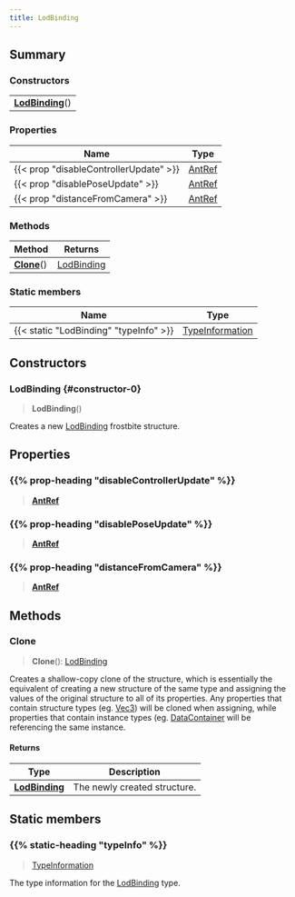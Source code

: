 ```yaml
---
title: LodBinding
---
```



## Summary
### Constructors
| |
| ----------- |
| **[LodBinding](#constructor-0)**() |

### Properties
| Name | Type |
| ---- | ---- |
| {{< prop "disableControllerUpdate" >}} | [AntRef](/vext/ref/fb/antref) |
| {{< prop "disablePoseUpdate" >}} | [AntRef](/vext/ref/fb/antref) |
| {{< prop "distanceFromCamera" >}} | [AntRef](/vext/ref/fb/antref) |

### Methods
| Method | Returns |
| ------ | ---- |
| **[Clone](#clone)**() | [LodBinding](/vext/ref/fb/lodbinding) |

### Static members
| Name | Type |
| ---- | ---- |
| {{< static "LodBinding" "typeInfo" >}} | [TypeInformation](/vext/ref/shared/class/typeinformation) |

## Constructors
### LodBinding {#constructor-0}
> **LodBinding**()

Creates a new [LodBinding](/vext/ref/fb/lodbinding) frostbite structure.

## Properties
### {{% prop-heading "disableControllerUpdate" %}}
> **[AntRef](/vext/ref/fb/antref)**

### {{% prop-heading "disablePoseUpdate" %}}
> **[AntRef](/vext/ref/fb/antref)**

### {{% prop-heading "distanceFromCamera" %}}
> **[AntRef](/vext/ref/fb/antref)**

## Methods
### Clone
> **Clone**(): [LodBinding](/vext/ref/fb/lodbinding)

Creates a shallow-copy clone of the structure, which is essentially the equivalent of creating a new structure of the same type and assigning the values of the original structure to all of its properties. Any properties that contain structure types (eg. [Vec3](/vext/ref/shared/class/vec3)) will be cloned when assigning, while properties that contain instance types (eg. [DataContainer](/vext/ref/shared/class/datacontainer) will be referencing the same instance.

#### Returns
| Type | Description |
| ---- | ----------- |
| **[LodBinding](/vext/ref/fb/lodbinding)** | The newly created structure. |

## Static members
### {{% static-heading "typeInfo" %}}
> [TypeInformation](/vext/ref/shared/class/typeinformation)

The type information for the [LodBinding](/vext/ref/fb/lodbinding) type.

